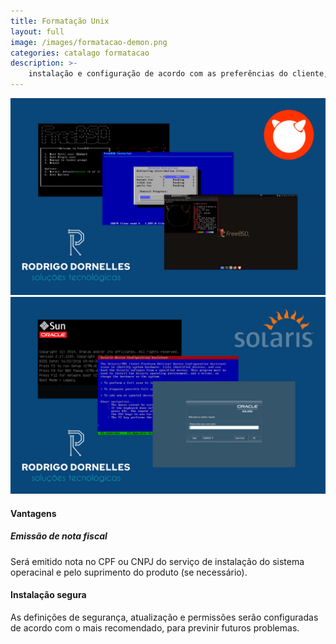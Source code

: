 ```yaml
---
title: Formatação Unix
layout: full
image: /images/formatacao-demon.png
categories: catalago formatacao
description: >-
    instalação e configuração de acordo com as preferências do cliente, e algumas opções de personalização do sistema operacional.
---
```



<section class="row">
<div class="carousel carousel-max col s12 m6" markdown="1">

![Unix FreeBSD](/images/formatacao-unix-freebsd.png)
![Unix FreeBSD](/images/formatacao-unix-solaris.png)

</div>

<div class="col s12 m6" markdown="1">

#### Vantagens ####

##### Emissão de nota fiscal #####
Será emitido nota no CPF ou CNPJ do serviço de instalação do sistema operacinal e pelo suprimento do produto (se necessário).

#### Instalação segura ####
As definições de segurança, atualização e permissões serão configuradas de acordo com o mais recomendado, para previnir futuros problemas.

</div>
</section>